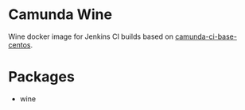 # Camunda Wine

Wine docker image for Jenkins CI builds based on [camunda-ci-base-centos][].

# Packages
  - wine

[camunda-ci-base-centos]: https://github.com/camunda-ci/camunda-docker-ci-base-centos
